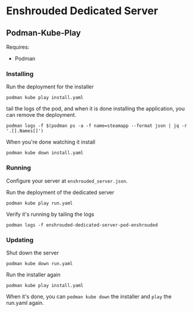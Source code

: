 # Enshrouded Dedicated Server

## Podman-Kube-Play
Requires:
- Podman

### Installing
Run the deployment for the installer
```
podman kube play install.yaml
```

tail the logs of the pod, and when it is done installing the application, you can remove the deployment.

```
podman logs -f $(podman ps -a -f name=steamapp --format json | jq -r '.[].Names[]')
```

When you're done watching it install
```
podman kube down install.yaml
```

### Running 
Configure your server at `enshrouded_server.json`.

Run the deployment of the dedicated server

```
podman kube play run.yaml
```

Verify it's running by tailing the logs
```
podman logs -f enshrouded-dedicated-server-pod-enshrouded
```

### Updating

Shut down the server
```
podman kube down run.yaml
```

Run the installer again
```
podman kube play install.yaml
```

When it's done, you can `podman kube down` the installer and `play` the run.yaml again.